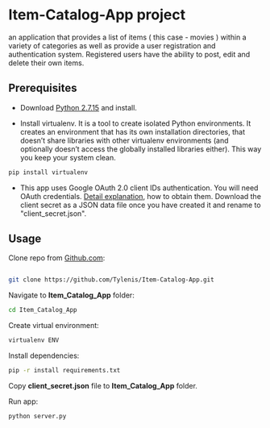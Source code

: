 # Item-Catalog-App project

an application that provides a list of items ( this case - movies ) within a variety of categories  as well as provide a user registration and authentication system. Registered users have the ability to post, edit and delete their own items.

## Prerequisites

* Download [Python 2.7.15](https://www.python.org/downloads/) and install.

* Install virtualenv. It is a tool to create isolated Python environments. It creates an environment that has its own installation directories, that doesn’t share libraries with other virtualenv environments (and optionally doesn’t access the globally installed libraries either). This way you keep your system clean.

```bash
pip install virtualenv
```

* This app uses Google OAuth 2.0 client IDs authentication. You will need OAuth credentials. [Detail explanation](https://support.google.com/googleapi/answer/6158849?hl=en&ref_topic=7013279), how to obtain them. Download the client secret as a JSON data file once you have created it and rename to "client_secret.json".

## Usage

Clone repo from [Github.com](https://github.com/Tylenis/Item-Catalog-App.git):

```bash

git clone https://github.com/Tylenis/Item-Catalog-App.git
```

Navigate to **Item_Catalog_App** folder:

```bash
cd Item_Catalog_App
```

Create virtual environment:

```bash
virtualenv ENV
```

Install dependencies:

```bash
pip -r install requirements.txt
```

Copy **client_secret.json** file to **Item_Catalog_App** folder.

Run app:

```bash
python server.py
```